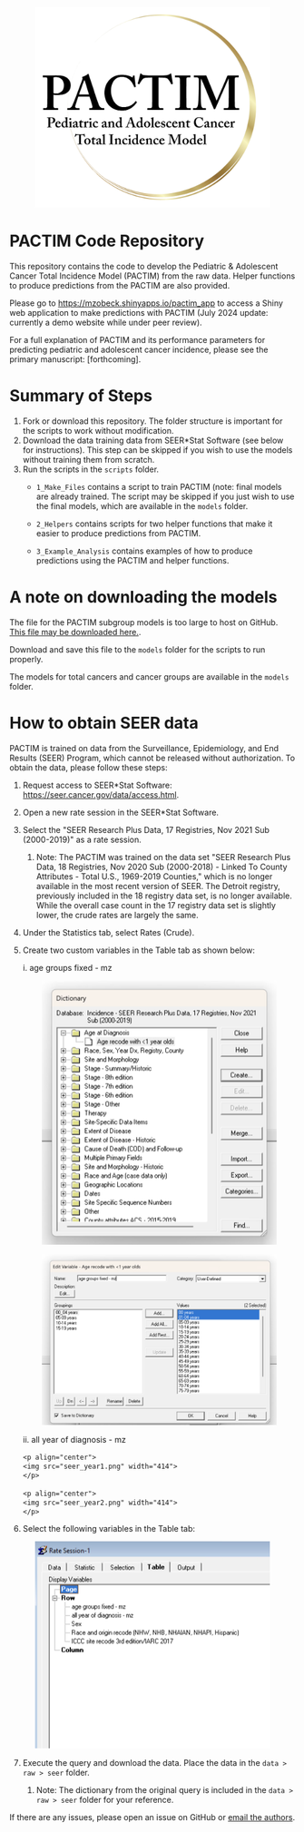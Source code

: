 <p align = "center">
<img src = "pactim-logo.jpg" width = "414" alt = "PACTIM Logo">
</p>

# PACTIM Code Repository

This repository contains the code to develop the Pediatric & Adolescent Cancer Total Incidence Model (PACTIM) from the raw data. Helper functions to produce predictions from the PACTIM are also provided.

Please go to <https://mzobeck.shinyapps.io/pactim_app> to access a Shiny web application to make predictions with PACTIM (July 2024 update: currently a demo website while under peer review).

For a full explanation of PACTIM and its performance parameters for predicting pediatric and adolescent cancer incidence, please see the primary manuscript: [forthcoming].

# Summary of Steps

1.  Fork or download this repository. The folder structure is important for the scripts to work without modification.
2.  Download the data training data from SEER\*Stat Software (see below for instructions). This step can be skipped if you wish to use the models without training them from scratch.
3.  Run the scripts in the `scripts` folder.
    -   `1_Make_Files` contains a script to train PACTIM (note: final models are already trained. The script may be skipped if you just wish to use the final models, which are available in the `models` folder.

    -   `2_Helpers` contains scripts for two helper functions that make it easier to produce predictions from PACTIM.

    -   `3_Example_Analysis` contains examples of how to produce predictions using the PACTIM and helper functions.

# A note on downloading the models

The file for the PACTIM subgroup models is too large to host on GitHub. [This file may be downloaded here.](https://u.pcloud.link/publink/show?code=XZ7BqC0Zks1NEXNBJ3VPeHpY21ATn0Iremqy).

Download and save this file to the `models` folder for the scripts to run properly.

The models for total cancers and cancer groups are available in the `models` folder.

# How to obtain SEER data

PACTIM is trained on data from the Surveillance, Epidemiology, and End Results (SEER) Program, which cannot be released without authorization. To obtain the data, please follow these steps:

1.  Request access to SEER\*Stat Software: <https://seer.cancer.gov/data/access.html>.

2.  Open a new rate session in the SEER\*Stat Software.

3.  Select the "SEER Research Plus Data, 17 Registries, Nov 2021 Sub (2000-2019)" as a rate session.

    1.  Note: The PACTIM was trained on the data set "SEER Research Plus Data, 18 Registries, Nov 2020 Sub (2000-2018) - Linked To County Attributes - Total U.S., 1969-2019 Counties," which is no longer available in the most recent version of SEER. The Detroit registry, previously included in the 18 registry data set, is no longer available. While the overall case count in the 17 registry data set is slightly lower, the crude rates are largely the same.

4.  Under the Statistics tab, select Rates (Crude).

5.  Create two custom variables in the Table tab as shown below:

    i.  age groups fixed - mz

    <p align="center">
    <img src="seer_age1.png" width="414">
    </p>

    <p align="center">
    <img src="seer_age2.png" width="414">
    </p>

    ii. all year of diagnosis - mz

        <p align="center">
        <img src="seer_year1.png" width="414">
        </p>

        <p align="center">
        <img src="seer_year2.png" width="414">
        </p>

6.  Select the following variables in the Table tab:

<p align = "center">
<img src = "seer_vars.png" width = "414">
</p>


7.  Execute the query and download the data. Place the data in the `data > raw > seer` folder.

    1.  Note: The dictionary from the original query is included in the `data > raw > seer` folder for your reference.

If there are any issues, please open an issue on GitHub or [email the authors](mailto:mark.zobeck@bcm.edu). 

